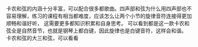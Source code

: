 卡农和弦的内涵十分丰富，可以配合很多都歌曲。四声部和弦为什么用四声部也不容易理解，练习的课程有相当都难度，应该怎么让两个小节的旋律音符连接得更加顺畅和谐好听，
这需要更多都知识积累和自身思考。
可以看到都是这一款卡农和弦全是自然音节，也就是钢琴上都白键，因此旋律也是白键音符，这样会和谐。
卡农和弦的大三和弦，可以看看
